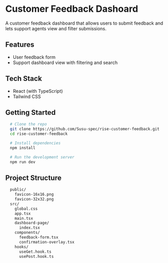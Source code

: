 # Customer Feedback Dashoard

A customer feedback dashboard that allows users to submit feedback and lets support agents view and filter submissions.

## Features

- User feedback form
- Support dashboard view with filtering and search


## Tech Stack

- React (with TypeScript)
- Tailwind CSS


## Getting Started
```bash
  # Clone the repo
  git clone https://github.com/Susu-spec/rise-customer-feedback.git
  cd rise-customer-feedback

  # Install dependencies
  npm install

  # Run the development server
  npm run dev

```

## Project Structure

```bash
  public/
    favicon-16x16.png
    favicon-32x32.png
  src/
    global.css
    app.tsx
    main.tsx
    dashboard-page/
      index.tsx
    components/
      feedback-form.tsx
      confirmation-overlay.tsx
    hooks/
      useGet.hook.ts
      usePost.hook.ts
```